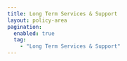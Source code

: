```yaml
---
title: Long Term Services & Support
layout: policy-area
pagination:
  enabled: true
  tag:
    - "Long Term Services & Support"
---
```

